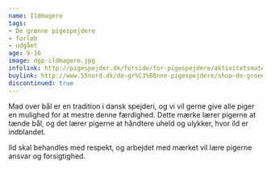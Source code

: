 ```yaml
---
name: Ildmagere
tags:
- De grønne pigespejdere
- forløb
- udgået
age: 9-16
image: dgp-ildmagere.jpg
infolink: http://pigespejder.dk/forside/for-pigespejdere/aktivitetsmateriale/udfordringsmaerker-for-spejdere-seniorspejdere/vovehalsen/ildmagere/
buylink: http://www.55nord.dk/de-gr%C3%B8nne-pigespejdere/shop-de-groenne-pigespejdere/maerker-2/ildmagere-de-groenne-pigespejdere
discontinued: true
---
```

Mad over bål er en tradition i dansk spejderi, og vi vil gerne give alle piger en mulighed for at
mestre denne færdighed. Dette mærke lærer pigerne at tænde bål, og det lærer pigerne at håndtere
uheld og ulykker, hvor ild er indblandet.

Ild skal behandles med respekt, og arbejdet med mærket vil lære pigerne ansvar og forsigtighed.
